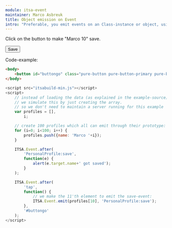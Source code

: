 ```yaml
---
module: itsa-event
maintainer: Marco Asbreuk
title: Object emission on Event
intro: "Preferable, you emit events on an Class-instance or object, using the helpers on its prototype. However, sometimes objects are already created and you can't change the prototype. Instead of merging the listener-helpers to every single object, you should use Event.emit to emit events."
---
```

Click on the button to make "Marco 10" save.

<button id="buttongo" class="pure-button pure-button-primary pure-button-bordered">Save</button>

Code-example:

```html
<body>
    <button id="buttongo" class="pure-button pure-button-primary pure-button-bordered">Save</button>
</body>
```

```js
<script src="itsabuild-min.js"></script>
<script>
    // instead of loading the data (as explained in the example-source)
    // we simulate this by just creating the array.
    // so we don't need to maintain a server running for this example
    var profiles = [],
        i;

    // create 100 profiles which all can emit through their prototype:
    for (i=0; i<100; i++) {
        profiles.push({name: 'Marco '+i});
    }

    ITSA.Event.after(
        'PersonalProfile:save',
        function(e) {
            alert(e.target.name+' got saved');
        }
    );

    ITSA.Event.after(
        'tap',
        function() {
            // we make the 11'th element to emit the save-event:
            ITSA.Event.emit(profiles[10], 'PersonalProfile:save');
        },
        '#buttongo'
    );
</script>
```

<script src="../../dist/itsabuild-min.js"></script>
<script>
    // instead of loading the data (as explained in the example-source)
    // we simulate this by just creating the array.
    // so we don't need to maintain a server running for this example
    var profiles = [],
        i;

    // create 100 profiles which all can emit through their prototype:
    for (i=0; i<100; i++) {
        profiles.push({name: 'Marco '+i});
    }

    ITSA.Event.after(
        'PersonalProfile:save',
        function(e) {
            alert(e.target.name+' got saved');
        }
    );

    ITSA.Event.after(
        'tap',
        function() {
            // we make the 11'th element to emit the save-event:
            ITSA.Event.emit(profiles[10], 'PersonalProfile:save');
        },
        '#buttongo'
    );
</script>